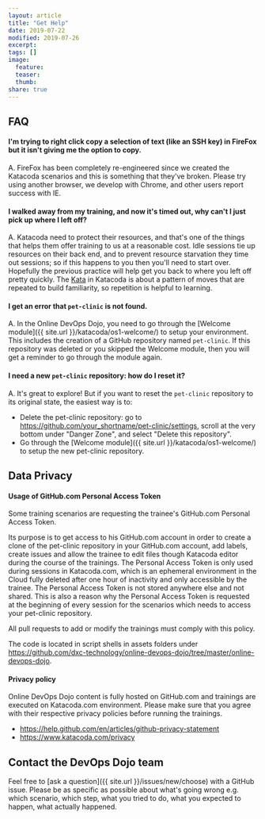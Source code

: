 ```yaml
---
layout: article
title: "Get Help"
date: 2019-07-22
modified: 2019-07-26
excerpt:
tags: []
image:
  feature:
  teaser:
  thumb:
share: true
---
```


## FAQ

#### I'm trying to right click copy a selection of text (like an SSH key) in FireFox but it isn't giving me the option to copy.

A. FireFox has been completely re-engineered since we created the Katacoda scenarios and this is something that they've broken. Please try using another browser, we develop with Chrome, and other users report success with IE.

#### I walked away from my training, and now it's timed out, why can't I just pick up where I left off?

A. Katacoda need to protect their resources, and that's one of the things that helps them offer training to us at a reasonable cost. Idle sessions tie up resources on their back end, and to prevent resource starvation they time out sessions; so if this happens to you then you'll need to start over. Hopefully the previous practice will help get you back to where you left off pretty quickly. The [Kata](https://en.wikipedia.org/wiki/Kata) in Katacoda is about a pattern of moves that are repeated to build familiarity, so repetition is helpful to learning.

#### I get an error that `pet-clinic` is not found.

A. In the Online DevOps Dojo, you need to go through the [Welcome module]({{ site.url }}/katacoda/os1-welcome/) to setup your environment. This includes the creation
of a GitHub repository named `pet-clinic`. If this repository was deleted or you skipped the Welcome module, then you will get a reminder to go through the module again.

#### I need a new `pet-clinic` repository: how do I reset it?

A. It's great to explore! But if you want to reset the `pet-clinic` repository to its original state, the easiest way is to:

* Delete the pet-clinic repository: go to https://github.com/your_shortname/pet-clinic/settings, scroll at the very bottom under "Danger Zone", and select "Delete this repository".
* Go through the [Welcome module]({{ site.url }}/katacoda/os1-welcome/) to setup the new pet-clinic repository.

## Data Privacy

#### Usage of GitHub.com Personal Access Token

Some training scenarios are requesting the trainee's GitHub.com Personal Access Token.

Its purpose is to get access to his GitHub.com account in order to create a clone of the pet-clinic repository in your GitHub.com account, add labels, create issues and allow the trainee to edit files though Katacoda editor during the course of the trainings.
The Personal Access Token is only used during sessions in Katacoda.com, which is an ephemeral environment in the Cloud fully deleted after one hour of inactivity and only accessible by the trainee. The Personal Access Token is not stored anywhere else and not shared. This is also a reason why the Personal Access Token is requested at the beginning of every session for the scenarios which needs to access your pet-clinic repository.

All pull requests to add or modify the trainings must comply with this policy.

The code is located in script shells in assets folders under https://github.com/dxc-technology/online-devops-dojo/tree/master/online-devops-dojo.

#### Privacy policy

Online DevOps Dojo content is fully hosted on GitHub.com and trainings are executed on Katacoda.com environment. Please make sure that you agree with their respective privacy policies before running the trainings.
- https://help.github.com/en/articles/github-privacy-statement
- https://www.katacoda.com/privacy

## Contact the DevOps Dojo team

Feel free to [ask a question]({{ site.url }}/issues/new/choose) with a GitHub issue. Please be as specific as possible about what's going wrong e.g. which scenario, which step, what you tried to do, what you expected to happen, what actually happened.
